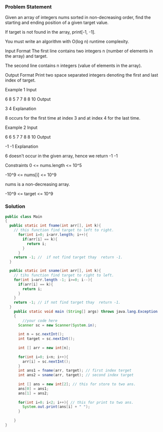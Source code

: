 ### Problem Statement


Given an array of integers nums sorted in non-decreasing order, find the starting and ending position of a given target value.

If target is not found in the array, print[-1, -1].

You must write an algorithm with O(log n) runtime complexity.

Input Format
The first line contains two integers n (number of elements in the array) and target.

The second line contains n integers (value of elements in the array).

Output Format
Print two space separated integers denoting the first and last index of target.

Example 1
Input

 6 8
 5 7 7 8 8 10
Output

 3 4
Explanation

8 occurs for the first time at index 3 and at index 4 for the last time.

Example 2
Input

 6 6
 5 7 7 8 8 10
Output

 -1 -1
Explanation

6 doesn't occur in the given array, hence we return -1 -1

Constraints
0 <= nums.length <= 10^5

-10^9 <= nums[i] <= 10^9

nums is a non-decreasing array.

-10^9 <= target <= 10^9

### Solution

```java
public class Main
{
  public static int fname(int arr[], int k){
    // this function find target to left to right.
      for(int i=0; i<arr.length; i++){
        if(arr[i] == k){
          return i;
        }
      }
    return -1; //  if not find target thay  return -1.
  }  

  public static int sname(int arr[], int k){
    // tihs function find target to right to left.
    for(int i=arr.length -1; i>=0; i--){
      if(arr[i] == k){
        return i;
      }
    }
    return -1; // if not find target thay  return -1.
  }
	public static void main (String[] args) throws java.lang.Exception
	{
		//your code here
      Scanner sc = new Scanner(System.in);
      
      int n = sc.nextInt();
      int target = sc.nextInt();
      
      int [] arr = new int[n];
      
      for(int i=0; i<n; i++){
        arr[i] = sc.nextInt();
      }
      int ans1 = fname(arr, target); // first index terget
      int ans2 = sname(arr, target); // second index target
      
      int [] ans = new int[2]; // this for store to two ans.
      ans[0] = ans1;
      ans[1] = ans2;
      
      for(int i=0; i<2; i++){ // this for print to two ans.
        System.out.print(ans[i] + " ");
      }
      
	}
}
```

